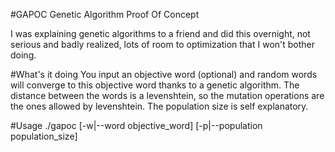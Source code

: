 #GAPOC
Genetic Algorithm Proof Of Concept

I was explaining genetic algorithms to a friend and did this overnight, not serious and badly realized, lots of room to optimization that I won't bother doing.

#What's it doing
You input an objective word (optional) and random words will converge to this objective word thanks to a genetic algorithm. The distance between the words is a levenshtein, so the mutation operations are the ones allowed by levenshtein. The population size is self explanatory.

#Usage
./gapoc \[-w|--word objective\_word\] \[-p|--population population\_size\]
